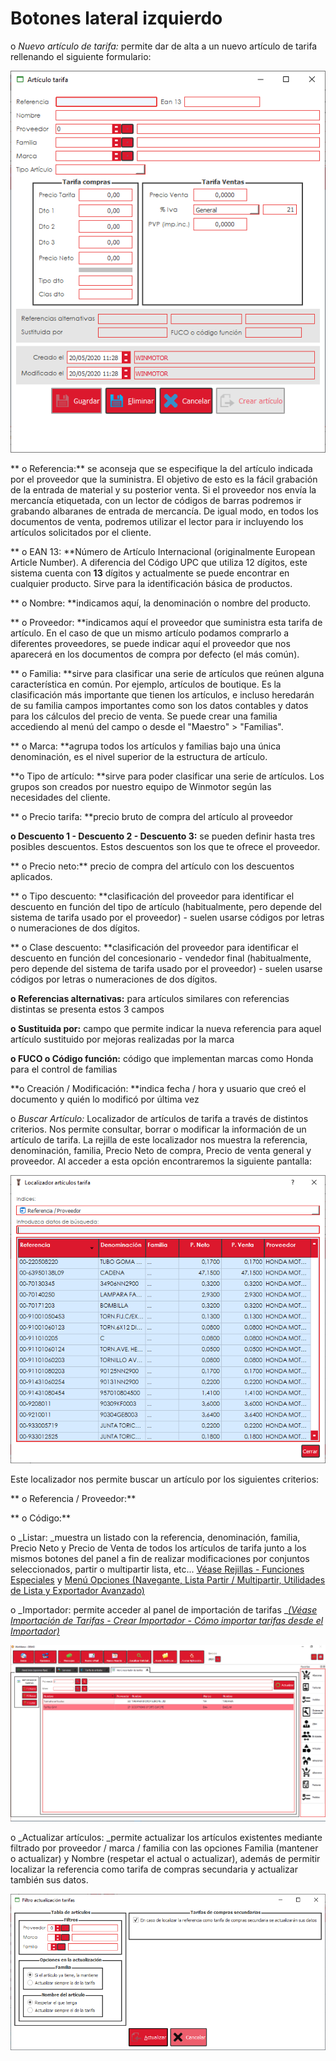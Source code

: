 # Botones lateral izquierdo

o _Nuevo artículo de tarifa:_ permite dar de alta a un nuevo artículo de tarifa rellenando el siguiente formulario:

![](<../../../../.gitbook/assets/image (562).png>)

\*\* o Referencia:\*\* se aconseja que se especifique la del artículo indicada por el proveedor que la suministra. El objetivo de esto es la fácil grabación de la entrada de material y su posterior venta. Si el proveedor nos envía la mercancía etiquetada, con un lector de códigos de barras podremos ir grabando albaranes de entrada de mercancía. De igual modo, en todos los documentos de venta, podremos utilizar el lector para ir incluyendo los artículos solicitados por el cliente.

\*\* o EAN 13: \*\*Número de Artículo Internacional (originalmente European Article Number). A diferencia del Código UPC que utiliza 12 dígitos, este sistema cuenta con **13** dígitos y actualmente se puede encontrar en cualquier producto. Sirve para la identificación básica de productos.

\*\* o Nombre: \*\*indicamos aquí, la denominación o nombre del producto.

\*\* o Proveedor: \*\*indicamos aquí el proveedor que suministra esta tarifa de artículo. En el caso de que un mismo artículo podamos comprarlo a diferentes proveedores, se puede indicar aquí el proveedor que nos aparecerá en los documentos de compra por defecto (el más común).

\*\* o Familia: \*\*sirve para clasificar una serie de artículos que reúnen alguna característica en común. Por ejemplo, artículos de boutique. Es la clasificación más importante que tienen los artículos, e incluso heredarán de su familia campos importantes como son los datos contables y datos para los cálculos del precio de venta. Se puede crear una familia accediendo al menú del campo o desde el "Maestro" > "Familias".

\*\* o Marca: \*\*agrupa todos los artículos y familias bajo una única denominación, es el nivel superior de la estructura de artículo.

\*\*o Tipo de artículo: \*\*sirve para poder clasificar una serie de artículos. Los grupos son creados por nuestro equipo de Winmotor según las necesidades del cliente.

\*\* o Precio tarifa: \*\*precio bruto de compra del artículo al proveedor

**o Descuento 1 - Descuento 2 - Descuento 3:** se pueden definir hasta tres posibles descuentos. Estos descuentos son los que te ofrece el proveedor.

\*\* o Precio neto:\*\* precio de compra del artículo con los descuentos aplicados.

\*\* o Tipo descuento: \*\*clasificación del proveedor para identificar el descuento en función del tipo de artículo (habitualmente, pero depende del sistema de tarifa usado por el proveedor) - suelen usarse códigos por letras o numeraciones de dos dígitos.

\*\* o Clase descuento: \*\*clasificación del proveedor para identificar el descuento en función del concesionario - vendedor final (habitualmente, pero depende del sistema de tarifa usado por el proveedor) - suelen usarse códigos por letras o numeraciones de dos dígitos.

**o Referencias alternativas:** para artículos similares con referencias distintas se presenta estos 3 campos

**o Sustituida por:** campo que permite indicar la nueva referencia para aquel artículo sustituido por mejoras realizadas por la marca

**o FUCO o Código función:** código que implementan marcas como Honda para el control de familias

\*\*o Creación / Modificación: \*\*indica fecha / hora y usuario que creó el documento y quién lo modificó por última vez

o _Buscar Artículo:_ Localizador de artículos de tarifa a través de distintos criterios. Nos permite consultar, borrar o modificar la información de un artículo de tarifa. La rejilla de este localizador nos muestra la referencia, denominación, familia, Precio Neto de compra, Precio de venta general y proveedor. Al acceder a esta opción encontraremos la siguiente pantalla:

![](<../../../../.gitbook/assets/image (563).png>)

Este localizador nos permite buscar un artículo por los siguientes criterios:

\*\* o Referencia / Proveedor:\*\*

\*\* o Código:\*\*

o \_Listar: \_muestra un listado con la referencia, denominación, familia, Precio Neto y Precio de Venta de todos los artículos de tarifa junto a los mismos botones del panel a fin de realizar modificaciones por conjuntos seleccionados, partir o multipartir lista, etc... [Véase Rejillas - Funciones Especiales](https://winmotor.gitbook.io/project/faq/rejillas-funciones-especiales) y [Menú Opciones (Navegante, Lista Partir / Multipartir, Utilidades de Lista y Exportador Avanzado)](https://winmotor.gitbook.io/project/faq/menu-opciones)

o _Importador: permite acceder al panel de importación de tarifas _[_(Véase Importación de Tarifas - Crear Importador - Cómo importar tarifas desde el Importador)_](https://winmotor.gitbook.io/project/tutoriales/como-crear-un-importador-de-tarifa-por-marca)

![](<../../../../.gitbook/assets/image (578).png>)

o \_Actualizar artículos: \_permite actualizar los artículos existentes mediante filtrado por proveedor / marca / familia con las opciones Familia (mantener o actualizar) y Nombre (respetar el actual o actualizar), además de permitir localizar la referencia como tarifa de compras secundaria y actualizar también sus datos.

![](<../../../../.gitbook/assets/image (579).png>)
